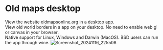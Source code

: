 # Old maps desktop
View the website oldmapsonline.org in a desktop app.
<br>
View old world borders in a app on your desktop. No need to enable web gl or canvas in your browser.
<br>
Native support for Linux, Windows and Darwin (MacOS). BSD users can run the app through wine.
![Screenshot_20241116_225508](https://github.com/user-attachments/assets/3a36a10e-4add-4e85-83c0-91cd26878b96)
